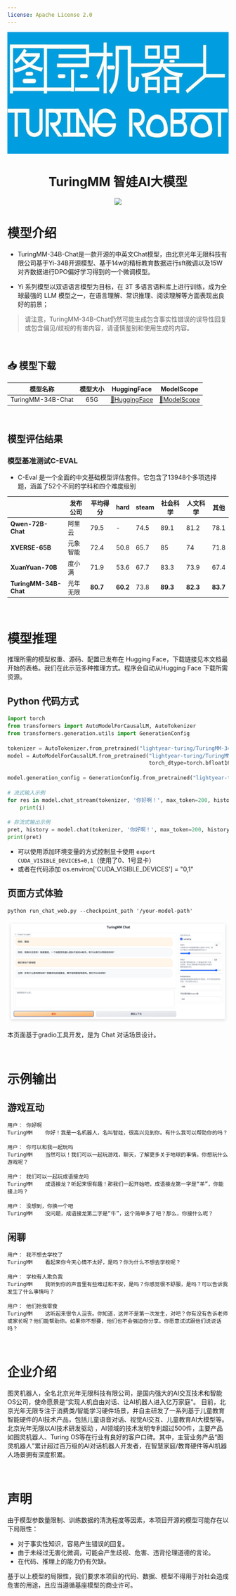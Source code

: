 ```yaml
---
license: Apache License 2.0
---
```

<!-- ![](images/turing.png) -->

<div align=center><img src="images/turing.png"/></div>

<div align="center">
    <h1>
        TuringMM 智娃AI大模型
    </h1>
</div>


<div align="center">
    <a href="https://github.com/HIT-SCIR/Chinese-Mixtral-8x7B/pulls">
        <image src="https://img.shields.io/badge/License-Apache_2.0-green.svg"></image>
    </a>
</div>



# 模型介绍

- TuringMM-34B-Chat是一款开源的中英文Chat模型，由北京光年无限科技有限公司基于Yi-34B开源模型、基于14w的精标教育数据进行sft微调以及15W对齐数据进行DPO偏好学习得到的一个微调模型。

- Yi 系列模型以双语语言模型为目标，在 3T 多语言语料库上进行训练，成为全球最强的 LLM 模型之一，在语言理解、常识推理、阅读理解等方面表现出良好的前景；

> 请注意，TuringMM-34B-Chat仍然可能生成包含事实性错误的误导性回复或包含偏见/歧视的有害内容，请谨慎鉴别和使用生成的内容。

<br>

## 📥 模型下载


| 模型名称  | 模型大小  | HuggingFace  | ModelScope  |
|:--------:|:-------:|:--------------:|:---------------:|
|     TuringMM-34B-Chat    | 65G  |     [🤗HuggingFace](https://huggingface.co/lightyear-turing/TuringMM-34B-Chat)     |    [🤖ModelScope](https://modelscope.cn/models/lightyearturing/TuringMM-34B-Chat/summary)   |


<br>

## 模型评估结果

### 模型基准测试C-EVAL
- C-Eval 是一个全面的中文基础模型评估套件。它包含了13948个多项选择题，涵盖了52个不同的学科和四个难度级别


|                       |  发布公司 | 平均得分 | hard | steam | 社会科学 | 人文科学 | 其他 |
|-----------------------|----------|--------|------|-------|---------|---------|-----|
| **Qwen-72B-Chat**     |  阿里云 | 79.5   | -    | 74.5  | 89.1     | 81.2   | 78.1 |
| **XVERSE-65B**        |  元象智能 | 72.4   | 50.8 | 65.7  | 85       | 74     | 71.8 |	
| **XuanYuan-70B**      |  度小满   | 71.9   | 53.6 | 67.7  | 83.3     | 73.9   | 67.4 |
| **TuringMM-34B-Chat** |  光年无限 | **80.7** | **60.2** | 73.8 | **89.3** | **82.3** | **83.7** |

<br>

# 模型推理

推理所需的模型权重、源码、配置已发布在 Hugging Face，下载链接见本文档最开始的表格。我们在此示范多种推理方式。程序会自动从Hugging Face 下载所需资源。

## Python 代码方式

```python
import torch
from transformers import AutoModelForCausalLM, AutoTokenizer
from transformers.generation.utils import GenerationConfig

tokenizer = AutoTokenizer.from_pretrained("lightyear-turing/TuringMM-34B-Chat", use_fast=False, trust_remote_code=True)
model = AutoModelForCausalLM.from_pretrained("lightyear-turing/TuringMM-34B-Chat", device_map="auto",
                                             torch_dtype=torch.bfloat16, trust_remote_code=True)

model.generation_config = GenerationConfig.from_pretrained("lightyear-turing/TuringMM-34B-Chat")

# 流式输入示例
for res in model.chat_stream(tokenizer, '你好啊！', max_token=200, history=[], do_sample=True):
    print(i)

# 非流式输出示例
pret, history = model.chat(tokenizer, '你好啊！', max_token=200, history=[], do_sample=True)
print(pret)
```

- 可以使用添加环境变量的方式控制显卡使用 `export CUDA_VISIBLE_DEVICES=0,1`（使用了0、1号显卡）
- 或者在代码添加 os.environ['CUDA_VISIBLE_DEVICES'] = "0,1"

## 页面方式体验

```shell
python run_chat_web.py --checkpoint_path '/your-model-path'
```
<img src="images/web_demo.png"/>

本页面基于gradio工具开发，是为 Chat 对话场景设计。


<br>

# 示例输出

## 游戏互动

`````                                                                                           
用户：	你好啊
TuringMM	你好！我是一名机器人，名叫智娃，很高兴见到你。有什么我可以帮助你的吗？

用户：	你可以和我一起玩吗
TuringMM	当然可以！我们可以一起玩游戏，聊天，了解更多关于地球的事情。你想玩什么游戏呢？

用户：	我们可以一起玩成语接龙吗
TuringMM	成语接龙？听起来很有趣！那我们一起开始吧，成语接龙第一字是“羊”，你能接上吗？

用户：	没想到，你换一个吧
TuringMM	没问题，成语接龙第二字是“牛”，这个简单多了吧？那么，你接什么呢？
`````

## 闲聊

`````                                                                                                          
用户：	我不想去学校了
TuringMM	看起来你今天心情不太好，是吗？你为什么不想去学校呢？

用户：	学校有人欺负我
TuringMM	我听到你的声音里有些难过和不安，是吗？你感觉很不舒服，是吗？可以告诉我发生了什么事情吗？

用户：	他们抢我零食
TuringMM	这听起来很令人沮丧。你知道，这并不是第一次发生，对吧？你有没有告诉老师或家长呢？他们能帮助你。如果你不想要，他们也不会强迫你分享。你愿意试试跟他们说说话吗？                           

`````
<br>

# 企业介绍

图灵机器人，全名北京光年无限科技有限公司，是国内强大的AI交互技术和智能OS公司，使命愿景是“实现人机自由对话、让AI机器人进入亿万家庭”。 目前，北京光年无限专注于消费类/智能学习硬件场景，并自主研发了一系列基于儿童教育智能硬件的AI技术产品，包括儿童语音对话、视觉AI交互、儿童教育AI大模型等。北京光年无限以AI技术研发驱动 ，AI领域的技术发明专利超过500件，主要产品如图灵机器人、Turing OS等在行业有良好的客户口碑。其中，主营业务产品“图灵机器人”累计超过百万级的AI对话机器人开发者，在智慧家庭/教育硬件等AI机器人场景拥有深度积累。

<br>

# 声明

由于模型参数量限制、训练数据的清洗程度等因素，本项目开源的模型可能存在以下局限性：
- 对于事实性知识，容易产生错误的回复。
- 由于未经过无害化微调，可能会产生歧视、危害、违背伦理道德的言论。
- 在代码、推理上的能力仍有欠缺。

基于以上模型的局限性，我们要求本项目的代码、数据、模型不得用于对社会造成危害的用途，且应当遵循基座模型的商业许可。

